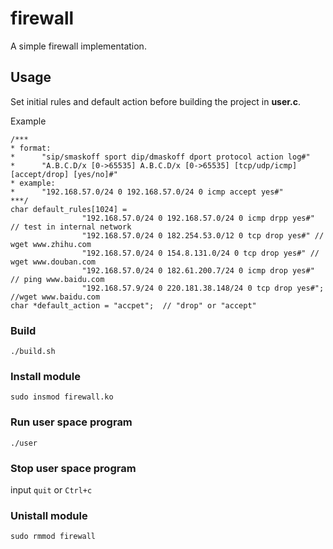 # firewall

A simple firewall implementation.

## Usage  

Set initial rules and default action before building the project in **user.c**.

Example  

```
/***
* format:
*      "sip/smaskoff sport dip/dmaskoff dport protocol action log#"
*      "A.B.C.D/x [0->65535] A.B.C.D/x [0->65535] [tcp/udp/icmp] [accept/drop] [yes/no]#"
* example:
*      "192.168.57.0/24 0 192.168.57.0/24 0 icmp accept yes#"
***/
char default_rules[1024] = 
                "192.168.57.0/24 0 192.168.57.0/24 0 icmp drpp yes#" // test in internal network 
                "192.168.57.0/24 0 182.254.53.0/12 0 tcp drop yes#" // wget www.zhihu.com
                "192.168.57.0/24 0 154.8.131.0/24 0 tcp drop yes#" // wget www.douban.com
                "192.168.57.0/24 0 182.61.200.7/24 0 icmp drop yes#" // ping www.baidu.com
                "192.168.57.9/24 0 220.181.38.148/24 0 tcp drop yes#"; //wget www.baidu.com
char *default_action = "accpet";  // "drop" or "accept"
```
### Build  

`./build.sh`  

### Install module  

`sudo insmod firewall.ko`  

### Run user space program  

`./user`  

### Stop user space program  

input `quit` or `Ctrl+c` 

### Unistall module  

`sudo rmmod firewall`
